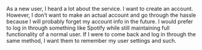 As a new user, I heard a lot about the service. I want to create an account. However, I don’t want to make an actual account and go through the hassle because I will probably forget my account info in the future. I would prefer to log in through something like Spotify while still maintaining full functionality of a normal user. If I were to come back and log in through the same method, I want them to remember my user settings and such.
